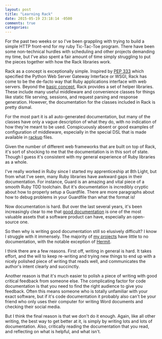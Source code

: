 ```yaml
---
layout: post
title: "Learning Rack"
date: 2015-05-19 23:18:14 -0500
comments: true
categories:
---
```


For the past two weeks or so I've been grappling with trying to build
a simple HTTP front-end for my ruby Tic-Tac-Toe program. There have
been some non-technical hurdles with scheduling and other projects
demanding my time, but I've also spent a fair amount of time simply
struggling to put the pieces together with how the Rack libraries
work.

<!--more-->

Rack as a concept is exceptionally simple. Inspired by [PEP 333][wsgi]
which specified the Python Web Server Gateway Interface or WSGI, Rack
has come to be the de-facto way that Ruby applications interface with
web servers. Beyond the [basic concept][rack], Rack provides a set of
helper libraries. These include many useful middleware and convenience
classes for things like static file serving, sessions, and request
parsing and response generation. However, the documentation for the
classes included in Rack is pretty dismal.

[wsgi]: https://www.python.org/dev/peps/pep-0333/
[rack]: http://rack.github.io/

For the most part it is all auto-generated documentation, but many of
the classes have only a vague description of what they do, with no
indication of how they're meant to be used. Conspicuously absent or
good examples of configuration of middleware, especially in the
special DSL that is made available in [rackup] files.

[rackup]: https://github.com/rack/rack/wiki/%28tutorial%29-rackup-howto

Given the number of different web frameworks that are built on top of
Rack, it's sort of shocking to me that the documentation is in this
sort of state. Though I guess it's consistent with my general
experience of Ruby libraries as a whole.

I've really worked in Ruby since I started my apprenticeship at 8th
Light, but from what I've seen, many Ruby libraries have awkward gaps
in their documentation. For instance, Guard is an amazing and vital
piece of a smooth Ruby TDD toolchain. But it's documentation is
incredibly cryptic about how to properly setup a Guardfile. There are
more paragraphs about how to debug problems in your Guardfile than
what the format is!

Now documentation is hard. But over the last several years, it's been
increasingly clear to me that [good documentation][good-doc] is one of
the most valuable assets that a software product can have, especially
an open-source one.

[good-doc]: https://jacobian.org/writing/great-documentation/

So then why is writing good documentation still so elusively
difficult? I know I struggle with it immensely. The majority of
[my projects] have little to no documentation, with the notable
exception of [Hermit].

[my projects]: https://github.com/RadicalZephyr?tab=repositories
[Hermit]: https://github.com/RadicalZephyr/hermit

I think there are a few reasons. First off, writing in general is
hard. It takes effort, and the will to keep re-writing and trying new
things to end up with a nicely polished piece of writing that reads
well, and communicates the author's intent clearly and succinctly.

Another reason is that it's much easier to polish a piece of writing
with good critical feedback from someone else. The complicating factor
for code documentation is that you need to find the right audience to
give you feedback. Often this means someone who is totally unfamiliar
with your exact software, but if it's code documentation it probably
also can't be your friend who only uses their computer for writing
Word documents and checking their social media.

But I think the final reason is that we don't do it enough. Again,
like all other writing, the best way to get better at it, is simply by
writing lots and lots of documentation. Also, critically reading the
documentation that you read, and reflecting on what is helpful, and
what isn't.
